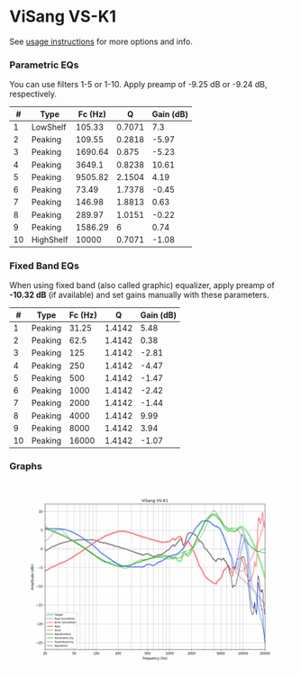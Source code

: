# ViSang VS-K1
See [usage instructions](https://github.com/jaakkopasanen/AutoEq#usage) for more options and info.

### Parametric EQs
You can use filters 1-5 or 1-10. Apply preamp of -9.25 dB or -9.24 dB, respectively.

|   # | Type      |   Fc (Hz) |      Q |   Gain (dB) |
|-----|-----------|-----------|--------|-------------|
|   1 | LowShelf  |    105.33 | 0.7071 |        7.3  |
|   2 | Peaking   |    109.55 | 0.2818 |       -5.97 |
|   3 | Peaking   |   1690.64 | 0.875  |       -5.23 |
|   4 | Peaking   |   3649.1  | 0.8238 |       10.61 |
|   5 | Peaking   |   9505.82 | 2.1504 |        4.19 |
|   6 | Peaking   |     73.49 | 1.7378 |       -0.45 |
|   7 | Peaking   |    146.98 | 1.8813 |        0.63 |
|   8 | Peaking   |    289.97 | 1.0151 |       -0.22 |
|   9 | Peaking   |   1586.29 | 6      |        0.74 |
|  10 | HighShelf |  10000    | 0.7071 |       -1.08 |

### Fixed Band EQs
When using fixed band (also called graphic) equalizer, apply preamp of **-10.32 dB** (if available) and set gains manually with these parameters.

|   # | Type    |   Fc (Hz) |      Q |   Gain (dB) |
|-----|---------|-----------|--------|-------------|
|   1 | Peaking |     31.25 | 1.4142 |        5.48 |
|   2 | Peaking |     62.5  | 1.4142 |        0.38 |
|   3 | Peaking |    125    | 1.4142 |       -2.81 |
|   4 | Peaking |    250    | 1.4142 |       -4.47 |
|   5 | Peaking |    500    | 1.4142 |       -1.47 |
|   6 | Peaking |   1000    | 1.4142 |       -2.42 |
|   7 | Peaking |   2000    | 1.4142 |       -1.44 |
|   8 | Peaking |   4000    | 1.4142 |        9.99 |
|   9 | Peaking |   8000    | 1.4142 |        3.94 |
|  10 | Peaking |  16000    | 1.4142 |       -1.07 |

### Graphs
![](./ViSang%20VS-K1.png)
